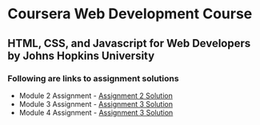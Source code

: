 # Coursera Web Development Course
## HTML, CSS, and Javascript for Web Developers by Johns Hopkins University

### Following are links to assignment solutions

- Module 2 Assignment - [Assignment 2 Solution](https://ahsansaleemmemon.github.io/coursera-test/mod2_solution/)
- Module 3 Assignment - [Assignment 3 Solution](https://ahsansaleemmemon.github.io/coursera-test/mod3_solution)
- Module 4 Assignment - [Assignment 3 Solution](https://ahsansaleemmemon.github.io/coursera-test/mod4_solution)
 

